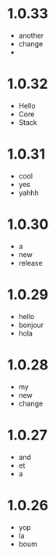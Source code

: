 # 1.0.33
- another
- change
- 

# 1.0.32
- Hello
- Core
- Stack

# 1.0.31
- cool
- yes
- yahhh

# 1.0.30
- a
- new
- release

# 1.0.29
- hello
- bonjour
- hola

# 1.0.28
- my
- new
- change

# 1.0.27
- and
- et
- a

# 1.0.26
- yop
- la
- boum
